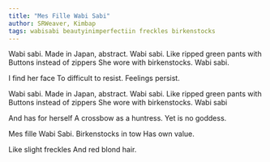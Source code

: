 ```yaml
---
title: "Mes Fille Wabi Sabi"
author: SRWeaver, Kimbap
tags: wabisabi beautyinimperfectiin freckles birkenstocks
---
```

Wabi sabi.
Made in Japan, abstract.
Wabi sabi.
Like ripped green pants with
Buttons instead of zippers
She wore with birkenstocks.
Wabi sabi.

I find her face
To difficult to resist.
Feelings persist.

Wabi sabi.
Made in Japan, abstract.
Wabi sabi.
Like ripped green pants with
Buttons instead of zippers
She wore with birkenstocks.
Wabi sabi

And has for herself
A crossbow as a huntress.
Yet is no goddess.

Mes fille Wabi Sabi.
Birkenstocks in tow
Has own value.

Like slight freckles
And red blond hair.
